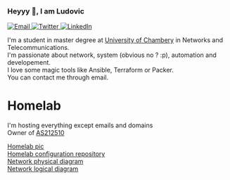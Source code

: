 ### Heyyy 🧙, I am Ludovic

<p>
	<a href="mailto:ludovic.ortega@adminafk.fr">
		<img alt="Email" src="https://img.shields.io/badge/-ludovic.ortega@adminafk.fr-c14438?style=flat-square&logo=Gmail&logoColor=white&link=mailto:ludovic.ortega@adminafk.fr" />
	</a>
	<a href="https://twitter.com/MoNsTeRRR_CSGO">
		<img alt="Twitter" src="https://img.shields.io/badge/-@MoNsTeRRR_CSGO-1ca0f1?style=flat-square&labelColor=1ca0f1&logo=twitter&logoColor=white&link=https://twitter.com/MoNsTeRRR_CSGO" />
	</a>
	<a href="https://www.linkedin.com/in/ludovic-ortega-6a102a172">
		<img alt="LinkedIn" src="https://img.shields.io/badge/-Ludovic Ortega-blue?style=flat-square&logo=Linkedin&logoColor=white&link=https://www.linkedin.com/in/ludovic-ortega-6a102a172/" />
	</a>
</p>

I'm a student in master degree at [University of Chambery](https://scem-tri.univ-smb.fr/) in Networks and Telecommunications.  
I'm passionate about network, system (obvious no ? :p), automation and developement.  
I love some magic tools like Ansible, Terraform or Packer.  
You can contact me through email.  

# Homelab

I'm hosting everything except emails and domains  
Owner of [AS212510](https://as212510.peeringdb.com)

[Homelab pic](homelab.png)  
[Homelab configuration repository](https://github.com/M0NsTeRRR/Homelab-infra)  
[Network physical diagram](homelab_physical_diagram.png)  
[Network logical diagram](homelab_logical_diagram.png)  